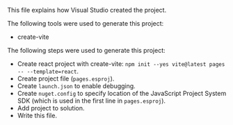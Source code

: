 This file explains how Visual Studio created the project.

The following tools were used to generate this project:
- create-vite

The following steps were used to generate this project:
- Create react project with create-vite: `npm init --yes vite@latest pages -- --template=react`.
- Create project file (`pages.esproj`).
- Create `launch.json` to enable debugging.
- Create `nuget.config` to specify location of the JavaScript Project System SDK (which is used in the first line in `pages.esproj`).
- Add project to solution.
- Write this file.
